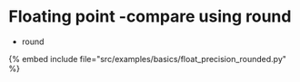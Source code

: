 # Floating point -compare using round

* round

{% embed include file="src/examples/basics/float_precision_rounded.py" %}


